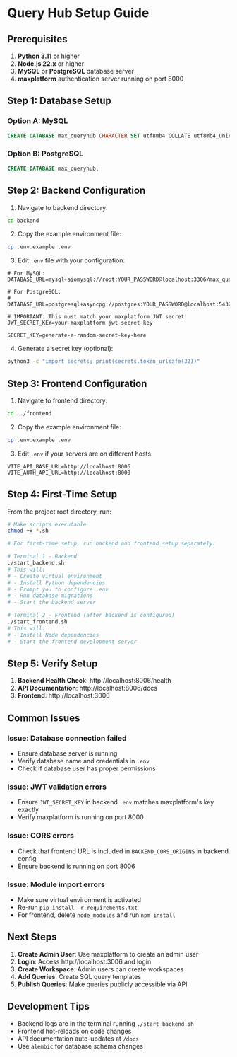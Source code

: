 # Query Hub Setup Guide

## Prerequisites

1. **Python 3.11** or higher
2. **Node.js 22.x** or higher
3. **MySQL** or **PostgreSQL** database server
4. **maxplatform** authentication server running on port 8000

## Step 1: Database Setup

### Option A: MySQL
```sql
CREATE DATABASE max_queryhub CHARACTER SET utf8mb4 COLLATE utf8mb4_unicode_ci;
```

### Option B: PostgreSQL
```sql
CREATE DATABASE max_queryhub;
```

## Step 2: Backend Configuration

1. Navigate to backend directory:
```bash
cd backend
```

2. Copy the example environment file:
```bash
cp .env.example .env
```

3. Edit `.env` file with your configuration:
```env
# For MySQL:
DATABASE_URL=mysql+aiomysql://root:YOUR_PASSWORD@localhost:3306/max_queryhub

# For PostgreSQL:
# DATABASE_URL=postgresql+asyncpg://postgres:YOUR_PASSWORD@localhost:5432/max_queryhub

# IMPORTANT: This must match your maxplatform JWT secret!
JWT_SECRET_KEY=your-maxplatform-jwt-secret-key

SECRET_KEY=generate-a-random-secret-key-here
```

4. Generate a secret key (optional):
```bash
python3 -c "import secrets; print(secrets.token_urlsafe(32))"
```

## Step 3: Frontend Configuration

1. Navigate to frontend directory:
```bash
cd ../frontend
```

2. Copy the example environment file:
```bash
cp .env.example .env
```

3. Edit `.env` if your servers are on different hosts:
```env
VITE_API_BASE_URL=http://localhost:8006
VITE_AUTH_API_URL=http://localhost:8000
```

## Step 4: First-Time Setup

From the project root directory, run:

```bash
# Make scripts executable
chmod +x *.sh

# For first-time setup, run backend and frontend setup separately:

# Terminal 1 - Backend
./start_backend.sh
# This will:
# - Create virtual environment
# - Install Python dependencies
# - Prompt you to configure .env
# - Run database migrations
# - Start the backend server

# Terminal 2 - Frontend (after backend is configured)
./start_frontend.sh
# This will:
# - Install Node dependencies
# - Start the frontend development server
```

## Step 5: Verify Setup

1. **Backend Health Check**: http://localhost:8006/health
2. **API Documentation**: http://localhost:8006/docs
3. **Frontend**: http://localhost:3006

## Common Issues

### Issue: Database connection failed
- Ensure database server is running
- Verify database name and credentials in `.env`
- Check if database user has proper permissions

### Issue: JWT validation errors
- Ensure `JWT_SECRET_KEY` in backend `.env` matches maxplatform's key exactly
- Verify maxplatform is running on port 8000

### Issue: CORS errors
- Check that frontend URL is included in `BACKEND_CORS_ORIGINS` in backend config
- Ensure backend is running on port 8006

### Issue: Module import errors
- Make sure virtual environment is activated
- Re-run `pip install -r requirements.txt`
- For frontend, delete `node_modules` and run `npm install`

## Next Steps

1. **Create Admin User**: Use maxplatform to create an admin user
2. **Login**: Access http://localhost:3006 and login
3. **Create Workspace**: Admin users can create workspaces
4. **Add Queries**: Create SQL query templates
5. **Publish Queries**: Make queries publicly accessible via API

## Development Tips

- Backend logs are in the terminal running `./start_backend.sh`
- Frontend hot-reloads on code changes
- API documentation auto-updates at `/docs`
- Use `alembic` for database schema changes